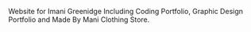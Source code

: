 Website for Imani Greenidge
Including Coding Portfolio, Graphic Design Portfolio and Made By Mani Clothing Store.
